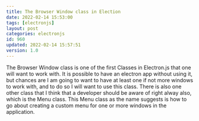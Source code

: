 ```yaml
---
title: The Browser Window class in Election
date: 2022-02-14 15:53:00
tags: [electronjs]
layout: post
categories: electronjs
id: 960
updated: 2022-02-14 15:57:51
version: 1.0
---
```


The Browser Window class is one of the first Classes in Electron.js that one will want to work with. It is possible to have an electron app without using it, but chances are I am going to want to have at least one if not more windows to work with, and to do so I will want to use this class. There is also one other class that I think that a developer should be aware of right alway also, which is the Menu class. This Menu class as the name suggests is how to go about creating a custom menu for one or more windows in the application.

<!-- more -->
